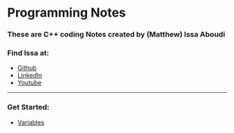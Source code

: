 # Programming Notes

### These are C++ coding Notes created by (Matthew) Issa Aboudi

### Find Issa at: 
- <a href="http://github.com/IssaAboudi/" target="_blank">Github</a>
- <a href="https://www.linkedin.com/in/matthew-issa-aboudi-54053a208" target="_blank">LinkedIn</a>
- <a href="https://www.youtube.com/channel/UCAEvG6K64MbO79nDRrp_9zw" target="_blank">Youtube</a>

---
### Get Started:
- [Variables](Variables.md)
